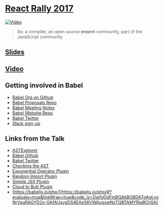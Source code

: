 # [React Rally 2017](http://www.reactrally.com/schedule)

[![Video](http://i.imgur.com/p6pEZEK.jpg)](https://www.youtube.com/watch?v=fntd0sPMOtQ)

> As: a compiler, an open source ~~project~~ community, part of the JavaScript community

## [Slides](http://henryzoo.com/so-how-does-babel-even-work)

## [Video](https://www.youtube.com/watch?v=fntd0sPMOtQ)

## Getting involved in Babel
- [Babel Org on Github](https://github.com/babel)
- [Babel Proposals Repo](https://github.com/babel/proposals)
- [Babel Meeting Notes](https://github.com/babel/notes)
- [Babel Website Repo](https://github.com/babel/website)
- [Babel Twitter](https://twitter.com/babeljs)
- [Slack sign-up](https://slack.babeljs.io)

## Links from the Talk

- [ASTExplorer](http://astexplorer.net)
- [Babel Github](https://github.com/babel/babel/)
- [Babel Twitter](https://twitter.com/babeljs)
- [Checking the AST](http://astexplorer.net/#/gist/53ca482054e9f471daf9437f0aa6f2c9/80a4febae0834fa19fced79aba8f8b4418fa7bf2)
- [Exponential Operator Plugin](http://astexplorer.net/#/gist/28b1af567b94cea4fd609c2af7050e14/943d4b9e0d91e9a771cb31cf51b47551a20f4682)
- [Random Import Plugin](http://astexplorer.net/#/gist/29483452ae48f36bf06091701ce6947f/072aaea4c34b9783843de02d8b8fa7ed30d8bd2a)
- [Simple JSX Plugin](http://astexplorer.net/#/gist/e12c37f1f5f77c4906c325e9370ae569/9aa139e72d52d69c6204f97ecefe76baece93f7d)
- [Cloud to Butt Plugin](http://astexplorer.net/#/gist/45d927d70bc07f21df29740f4899e8cc/990f02234a8b836e97301d29c1c7e92ab9ec7ba8)
- [https://babeljs.io/php/](https://babeljs.io/php/#?evaluate=true&lineWrap=true&code_lz=DwfgDgFmBQAkBGBDATgAgLyoNrVagRAGYD2x-GAfAUsvgDS4EAe56VWAugxwNzTQBTAMYRiqBCh5A)
